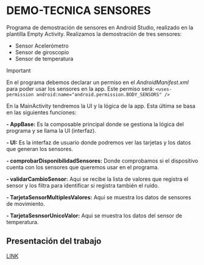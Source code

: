 # DEMO-TECNICA SENSORES
Programa de demostración de sensores en Android Studio, realizado en la plantilla Empty Activity.
Realizamos la demostración de tres sensores: 

- Sensor Acelerómetro
- Sensor de giroscopio
- Sensor de temperatura

>[!IMPORTANT]
> En el programa debemos declarar un permiso en el *AndroidManifest.xml* para poder usar los sensores en la app. Este permiso será:
>   ``<uses-permission android:name="android.permission.BODY_SENSORS" />``

En la MainActivity tendremos la UI y la lógica de la app. Esta última se basa en las siguientes funciones:

**- AppBase:** Es la composable principal donde se gestiona la lógica del programa y se llama la UI (interfaz).

**- UI:** Es la interfaz de usuario donde podremos ver las tarjetas y los datos que generan los sensores.

**- comprobarDisponibilidadSensores:** Donde comprobamos si el dispositivo cuenta con los sensores que queremos usar en el programa.

**- validarCambioSensor:** Aqui se recibe la lista de valores que registra el sensor y los filtra para identificar si registra también el ruido.

**- TarjetaSensorMultiplesValores:** Aqui se muestra los datos de sensores de movimiento.

**- TarjetaSesnsorUnicoValor:** Aqui se muestra los datos del sensor de temperatura.


## Presentación del trabajo 
[LINK](https://view.genially.com/674afd5bcac198c8983dc871/presentation-presentacion-educacion-superior)
